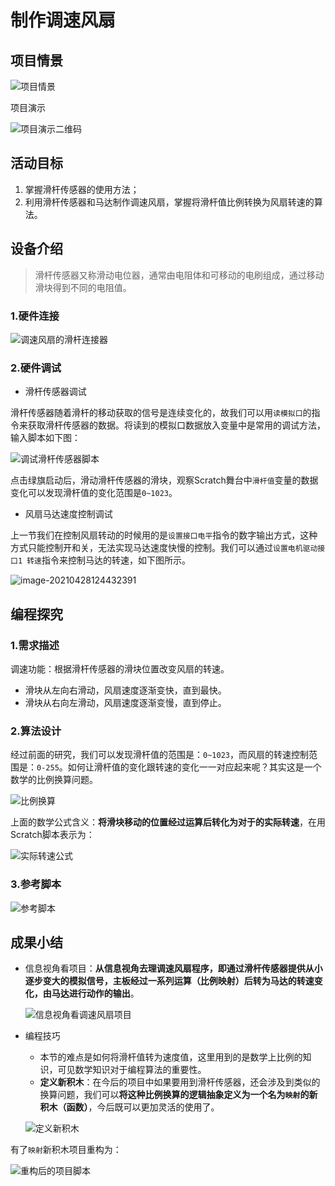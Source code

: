 # 制作调速风扇

## 项目情景

![项目情景](https://gitee.com/wansq0211/markdownImg/raw/master/img/20210430092110.png)



项目演示

![项目演示二维码](https://gitee.com/wansq0211/markdownImg/raw/master/img/20210430093222.png)

## 活动目标

1. 掌握滑杆传感器的使用方法；
2. 利用滑杆传感器和马达制作调速风扇，掌握将滑杆值比例转换为风扇转速的算法。

## 设备介绍

> 滑杆传感器又称滑动电位器，通常由电阻体和可移动的电刷组成，通过移动滑块得到不同的电阻值。

### 1.硬件连接

![调速风扇的滑杆连接器](https://gitee.com/wansq0211/markdownImg/raw/master/img/20210428121035.png)

### 2.硬件调试

* 滑杆传感器调试

滑杆传感器随着滑杆的移动获取的信号是连续变化的，故我们可以用`读模拟口`的指令来获取滑杆传感器的数据。将读到的模拟口数据放入变量中是常用的调试方法，输入脚本如下图：

![调试滑杆传感器脚本](https://gitee.com/wansq0211/markdownImg/raw/master/img/20210428122917.png)

点击绿旗启动后，滑动滑杆传感器的滑块，观察Scratch舞台中`滑杆值`变量的数据变化可以发现滑杆值的变化范围是`0~1023`。

* 风扇马达速度控制调试

上一节我们在控制风扇转动的时候用的是`设置接口电平`指令的数字输出方式，这种方式只能控制开和关，无法实现马达速度快慢的控制。我们可以通过`设置电机驱动接口1 转速`指令来控制马达的转速，如下图所示。

![image-20210428124432391](https://gitee.com/wansq0211/markdownImg/raw/master/img/20210428124432.png)



## 编程探究

### 1.需求描述

调速功能：根据滑杆传感器的滑块位置改变风扇的转速。

* 滑块从左向右滑动，风扇速度逐渐变快，直到最快。
* 滑块从右向左滑动，风扇速度逐渐变慢，直到停止。

### 2.算法设计

经过前面的研究，我们可以发现滑杆值的范围是：`0~1023`，而风扇的转速控制范围是：`0-255`。如何让滑杆值的变化跟转速的变化一一对应起来呢？其实这是一个数学的比例换算问题。

![比例换算](https://gitee.com/wansq0211/markdownImg/raw/master/img/20210428152853.png)

上面的数学公式含义：**将滑块移动的位置经过运算后转化为对于的实际转速**，在用Scratch脚本表示为：

![实际转速公式](https://gitee.com/wansq0211/markdownImg/raw/master/img/20210428155259.png)

### 3.参考脚本

![参考脚本](https://gitee.com/wansq0211/markdownImg/raw/master/img/20210428155232.png)

## 成果小结

* 信息视角看项目：**从信息视角去理调速风扇程序，即通过滑杆传感器提供从小逐步变大的模拟信号，主板经过一系列运算（比例映射）后转为马达的转速变化，由马达进行动作的输出**。

  ![信息视角看调速风扇项目](https://gitee.com/wansq0211/markdownImg/raw/master/img/20210430084816.png)

* 编程技巧

  * 本节的难点是如何将滑杆值转为速度值，这里用到的是数学上比例的知识，可见数学知识对于编程算法的重要性。
  * **定义新积木**：在今后的项目中如果要用到滑杆传感器，还会涉及到类似的换算问题，我们可以**将这种比例换算的逻辑抽象定义为一个名为`映射`的新积木（函数）**，今后既可以更加灵活的使用了。
  
  ![定义新积木](https://gitee.com/wansq0211/markdownImg/raw/master/img/20210430084849.png)

有了`映射`新积木项目重构为：

![重构后的项目脚本](https://gitee.com/wansq0211/markdownImg/raw/master/img/20210430085220.png)

